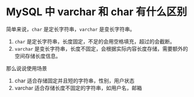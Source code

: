 # MySQL 中 varchar 和 char 有什么区别

简单来说，`char` 是定长字符串，`varchar` 是变长字符串。

1. `char` 是定长字符串，长度固定，不足的会用空格填充，超过的会截断。
2. `varchar` 是变长字符串，长度不固定，会根据实际内容长度存储，需要额外的空间存储长度信息。

那么说说使用场景

1. char 适合存储固定并且短的字符串，性别，用户状态
2. varchar 适合存储长度不固定的字符串，如用户名，邮箱
